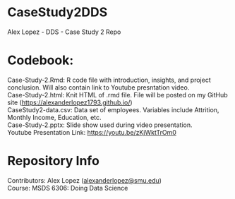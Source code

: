 # CaseStudy2DDS

Alex Lopez - DDS - Case Study 2 Repo <br />

# Codebook:

Case-Study-2.Rmd: R code file with introduction, insights, and project conclusion. Will also contain link to Youtube presntation video. <br />
Case-Study-2.html: Knit HTML of .rmd file. File will be posted on my GitHub site (https://alexanderlopez1793.github.io/) <br />
CaseStudy2-data.csv: Data set of employees. Variables include Attrition, Monthly Income, Education, etc. <br />
Case-Study-2.pptx: Slide show used during video presentation. <br />
Youtube Presentation Link: https://youtu.be/zKjWktTrOm0 <br />

# Repository Info

Contributors: Alex Lopez (alexanderlopez@smu.edu) <br />
Course: MSDS 6306: Doing Data Science
